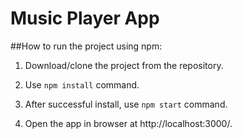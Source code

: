 # Music Player App

##How to run the project using npm:

1. Download/clone the project from the repository.

2. Use `npm install` command.

3. After successful install, use `npm start` command.

4. Open the app in browser at http://localhost:3000/.
